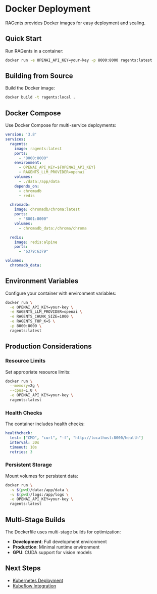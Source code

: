 # Docker Deployment

RAGents provides Docker images for easy deployment and scaling.

## Quick Start

Run RAGents in a container:

```bash
docker run -e OPENAI_API_KEY=your-key -p 8000:8000 ragents:latest
```

## Building from Source

Build the Docker image:

```bash
docker build -t ragents:local .
```

## Docker Compose

Use Docker Compose for multi-service deployments:

```yaml
version: '3.8'
services:
  ragents:
    image: ragents:latest
    ports:
      - "8000:8000"
    environment:
      - OPENAI_API_KEY=${OPENAI_API_KEY}
      - RAGENTS_LLM_PROVIDER=openai
    volumes:
      - ./data:/app/data
    depends_on:
      - chromadb
      - redis

  chromadb:
    image: chromadb/chroma:latest
    ports:
      - "8001:8000"
    volumes:
      - chromadb_data:/chroma/chroma

  redis:
    image: redis:alpine
    ports:
      - "6379:6379"

volumes:
  chromadb_data:
```

## Environment Variables

Configure your container with environment variables:

```bash
docker run \
  -e OPENAI_API_KEY=your-key \
  -e RAGENTS_LLM_PROVIDER=openai \
  -e RAGENTS_CHUNK_SIZE=1000 \
  -e RAGENTS_TOP_K=5 \
  -p 8000:8000 \
  ragents:latest
```

## Production Considerations

### Resource Limits

Set appropriate resource limits:

```bash
docker run \
  --memory=2g \
  --cpus=1.0 \
  -e OPENAI_API_KEY=your-key \
  ragents:latest
```

### Health Checks

The container includes health checks:

```yaml
healthcheck:
  test: ["CMD", "curl", "-f", "http://localhost:8000/health"]
  interval: 30s
  timeout: 10s
  retries: 3
```

### Persistent Storage

Mount volumes for persistent data:

```bash
docker run \
  -v $(pwd)/data:/app/data \
  -v $(pwd)/logs:/app/logs \
  -e OPENAI_API_KEY=your-key \
  ragents:latest
```

## Multi-Stage Builds

The Dockerfile uses multi-stage builds for optimization:

- **Development**: Full development environment
- **Production**: Minimal runtime environment
- **GPU**: CUDA support for vision models

## Next Steps

- [Kubernetes Deployment](kubernetes.md)
- [Kubeflow Integration](kubeflow.md)